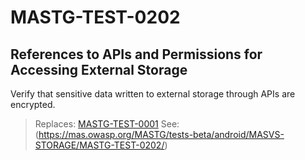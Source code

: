 # MASTG-TEST-0202

## References to APIs and Permissions for Accessing External Storage

Verify that sensitive data written to external storage through APIs are encrypted.

> Replaces: [MASTG-TEST-0001](/taxonomy/mastg-1.7.0/masvs-storage/mastg-test-0001)
> See: (https://mas.owasp.org/MASTG/tests-beta/android/MASVS-STORAGE/MASTG-TEST-0202/)